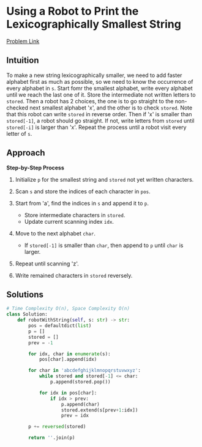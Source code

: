 **Using a Robot to Print the Lexicographically Smallest String**
=
[Problem Link](https://leetcode.com/problems/using-a-robot-to-print-the-lexicographically-smallest-string/description)

## Intuition
To make a new string lexicographically smaller, we need to add faster alphabet first as much as possible, so 
we need to know the occurrence of every alphabet in `s`. Start fomr the smallest alphabet, write every alphabet 
until we reach the last one of it. Store the intermediate not written letters to `stored`. Then a robot has 2 
choices, the one is to go straight to the non-checked next smallest alphabet 'x', and the other is to check 
`stored`. Note that this robot can write `stored` in reverse order. Then if 'x' is smaller than `stored[-1]`, 
a robot should go straight. If not, write letters from `stored` until `stored[-i]` is larger than 'x'. 
Repeat the process until a robot visit every letter of `s`.

## Approach
**Step-by-Step Process**

1. Initialize `p` for the smallest string and `stored` not yet written characters.

2. Scan `s` and store the indices of each character in `pos`.

3. Start from 'a', find the indices in `s` and append it to `p`.
    - Store intermediate characters in `stored`.
    - Update current scanning index `idx`.
  
4. Move to the next alphabet `char`.
    - If `stored[-1]` is smaller than `char`, then append to `p` until `char` is larger.
  
5. Repeat until scanning 'z'.

6. Write remained characters in `stored` reversely.
  
## Solutions
```python
# Time Complexity O(n), Space Complexity O(n)
class Solution:
    def robotWithString(self, s: str) -> str:
        pos = defaultdict(list)
        p = []
        stored = []
        prev = -1

        for idx, char in enumerate(s):
            pos[char].append(idx)

        for char in 'abcdefghijklmnopqrstuvwxyz':
            while stored and stored[-1] <= char:
                p.append(stored.pop())

            for idx in pos[char]:
                if idx > prev:
                    p.append(char)
                    stored.extend(s[prev+1:idx])
                    prev = idx

        p += reversed(stored)

        return ''.join(p)
```
